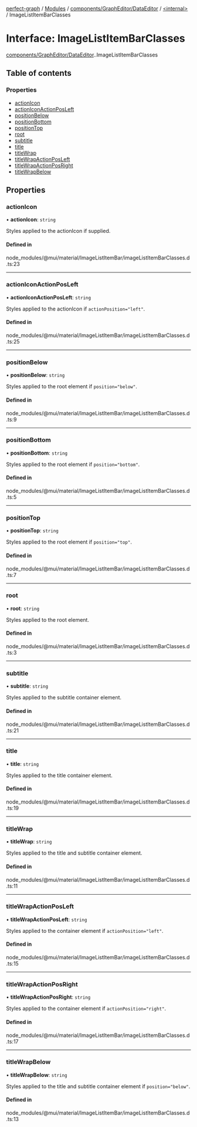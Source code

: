 [perfect-graph](../README.md) / [Modules](../modules.md) / [components/GraphEditor/DataEditor](../modules/components_GraphEditor_DataEditor.md) / [<internal\>](../modules/components_GraphEditor_DataEditor._internal_.md) / ImageListItemBarClasses

# Interface: ImageListItemBarClasses

[components/GraphEditor/DataEditor](../modules/components_GraphEditor_DataEditor.md).[<internal>](../modules/components_GraphEditor_DataEditor._internal_.md).ImageListItemBarClasses

## Table of contents

### Properties

- [actionIcon](components_GraphEditor_DataEditor._internal_.ImageListItemBarClasses.md#actionicon)
- [actionIconActionPosLeft](components_GraphEditor_DataEditor._internal_.ImageListItemBarClasses.md#actioniconactionposleft)
- [positionBelow](components_GraphEditor_DataEditor._internal_.ImageListItemBarClasses.md#positionbelow)
- [positionBottom](components_GraphEditor_DataEditor._internal_.ImageListItemBarClasses.md#positionbottom)
- [positionTop](components_GraphEditor_DataEditor._internal_.ImageListItemBarClasses.md#positiontop)
- [root](components_GraphEditor_DataEditor._internal_.ImageListItemBarClasses.md#root)
- [subtitle](components_GraphEditor_DataEditor._internal_.ImageListItemBarClasses.md#subtitle)
- [title](components_GraphEditor_DataEditor._internal_.ImageListItemBarClasses.md#title)
- [titleWrap](components_GraphEditor_DataEditor._internal_.ImageListItemBarClasses.md#titlewrap)
- [titleWrapActionPosLeft](components_GraphEditor_DataEditor._internal_.ImageListItemBarClasses.md#titlewrapactionposleft)
- [titleWrapActionPosRight](components_GraphEditor_DataEditor._internal_.ImageListItemBarClasses.md#titlewrapactionposright)
- [titleWrapBelow](components_GraphEditor_DataEditor._internal_.ImageListItemBarClasses.md#titlewrapbelow)

## Properties

### actionIcon

• **actionIcon**: `string`

Styles applied to the actionIcon if supplied.

#### Defined in

node_modules/@mui/material/ImageListItemBar/imageListItemBarClasses.d.ts:23

___

### actionIconActionPosLeft

• **actionIconActionPosLeft**: `string`

Styles applied to the actionIcon if `actionPosition="left"`.

#### Defined in

node_modules/@mui/material/ImageListItemBar/imageListItemBarClasses.d.ts:25

___

### positionBelow

• **positionBelow**: `string`

Styles applied to the root element if `position="below"`.

#### Defined in

node_modules/@mui/material/ImageListItemBar/imageListItemBarClasses.d.ts:9

___

### positionBottom

• **positionBottom**: `string`

Styles applied to the root element if `position="bottom"`.

#### Defined in

node_modules/@mui/material/ImageListItemBar/imageListItemBarClasses.d.ts:5

___

### positionTop

• **positionTop**: `string`

Styles applied to the root element if `position="top"`.

#### Defined in

node_modules/@mui/material/ImageListItemBar/imageListItemBarClasses.d.ts:7

___

### root

• **root**: `string`

Styles applied to the root element.

#### Defined in

node_modules/@mui/material/ImageListItemBar/imageListItemBarClasses.d.ts:3

___

### subtitle

• **subtitle**: `string`

Styles applied to the subtitle container element.

#### Defined in

node_modules/@mui/material/ImageListItemBar/imageListItemBarClasses.d.ts:21

___

### title

• **title**: `string`

Styles applied to the title container element.

#### Defined in

node_modules/@mui/material/ImageListItemBar/imageListItemBarClasses.d.ts:19

___

### titleWrap

• **titleWrap**: `string`

Styles applied to the title and subtitle container element.

#### Defined in

node_modules/@mui/material/ImageListItemBar/imageListItemBarClasses.d.ts:11

___

### titleWrapActionPosLeft

• **titleWrapActionPosLeft**: `string`

Styles applied to the container element if `actionPosition="left"`.

#### Defined in

node_modules/@mui/material/ImageListItemBar/imageListItemBarClasses.d.ts:15

___

### titleWrapActionPosRight

• **titleWrapActionPosRight**: `string`

Styles applied to the container element if `actionPosition="right"`.

#### Defined in

node_modules/@mui/material/ImageListItemBar/imageListItemBarClasses.d.ts:17

___

### titleWrapBelow

• **titleWrapBelow**: `string`

Styles applied to the title and subtitle container element if `position="below"`.

#### Defined in

node_modules/@mui/material/ImageListItemBar/imageListItemBarClasses.d.ts:13
